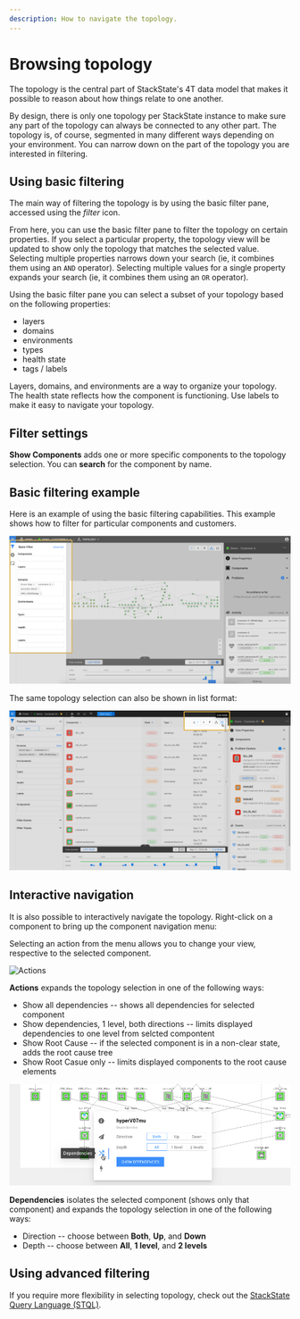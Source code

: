 ```yaml
---
description: How to navigate the topology.
---
```


# Browsing topology

The topology is the central part of StackState's 4T data model that makes it possible to reason about how things relate to one another.

By design, there is only one topology per StackState instance to make sure any part of the topology can always be connected to any other part. The topology is, of course, segmented in many different ways depending on your environment. You can narrow down on the part of the topology you are interested in filtering.

## Using basic filtering

The main way of filtering the topology is by using the basic filter pane, accessed using the _filter_ icon.

From here, you can use the basic filter pane to filter the topology on certain properties. If you select a particular property, the topology view will be updated to show only the topology that matches the selected value. Selecting multiple properties narrows down your search \(ie, it combines them using an `AND` operator\). Selecting multiple values for a single property expands your search \(ie, it combines them using an `OR` operator\).

Using the basic filter pane you can select a subset of your topology based on the following properties:

* layers
* domains
* environments
* types
* health state
* tags / labels

Layers, domains, and environments are a way to organize your topology. The health state reflects how the component is functioning. Use labels to make it easy to navigate your topology.

## Filter settings

**Show Components** adds one or more specific components to the topology selection. You can **search** for the component by name.

## Basic filtering example

Here is an example of using the basic filtering capabilities. This example shows how to filter for particular components and customers.

![Filtering example](/.gitbook/assets/basic_filtering.png)

The same topology selection can also be shown in list format:

![Filtering\(list\)](/.gitbook/assets/v41_basic_filtering_list.png)

## Interactive navigation

It is also possible to interactively navigate the topology. Right-click on a component to bring up the component navigation menu:

Selecting an action from the menu allows you to change your view, respective to the selected component.

![Actions](/.gitbook/assets/v41_quick_actions.png)

**Actions** expands the topology selection in one of the following ways:

* Show all dependencies -- shows all dependencies for selected component
* Show dependencies, 1 level, both directions -- limits displayed dependencies to one level from selcted compontent
* Show Root Cause -- if the selected component is in a non-clear state, adds the root cause tree
* Show Root Casue only -- limits displayed components to the root cause elements

![Dependencies](/.gitbook/assets/dependencies.png)

**Dependencies** isolates the selected component \(shows only that component\) and expands the topology selection in one of the following ways:

* Direction -- choose between **Both**, **Up**, and **Down**
* Depth -- choose between **All**, **1 level**, and **2 levels**

## Using advanced filtering

If you require more flexibility in selecting topology, check out the [StackState Query Language \(STQL\)](/develop/reference/stql_reference.md).
